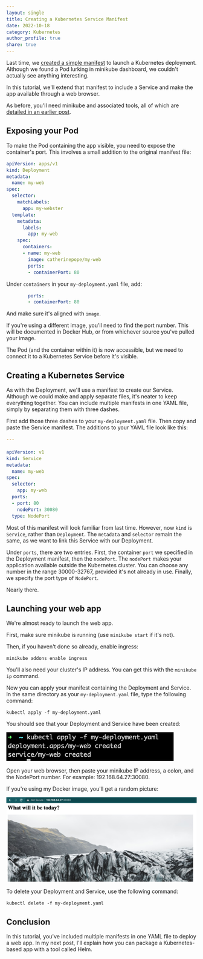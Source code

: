 ```yaml
---
layout: single
title: Creating a Kubernetes Service Manifest
date: 2022-10-18
category: Kubernetes
author_profile: true
share: true
---
```


Last time, we [created a simple manifest](https://www.catherinepope.com/kubernetes/2022/10/18/kubernetes-manifest.html) to launch a Kubernetes deployment. Although we found a Pod lurking in minikube dashboard, we couldn't actually see anything interesting.

In this tutorial, we'll extend that manifest to include a Service and make the app available through a web browser.

As before, you'll need minikube and associated tools, all of which are [detailed in an earlier post](https://www.catherinepope.com/kubernetes/2022/08/28/kubernetes-minikube.html).

## Exposing your Pod

To make the Pod containing the app visible, you need to expose the container's port. This involves a small addition to the original manifest file:


``` yaml
apiVersion: apps/v1
kind: Deployment
metadata:
  name: my-web
spec:
  selector:
    matchLabels:
      app: my-webster
  template:
    metadata:
      labels:
        app: my-web
    spec:
      containers:
      - name: my-web
        image: catherinepope/my-web
        ports:
        - containerPort: 80
```

Under `containers` in your `my-deployment.yaml` file, add:

``` yaml
        ports:
        - containerPort: 80
```

And make sure it's aligned with `image`.

If you're using a different image, you'll need to find the port number. This will be documented in Docker Hub, or from whichever source you've pulled your image.

The Pod (and the container within it) is now accessible, but we need to connect it to a Kubernetes Service before it's visible.

## Creating a Kubernetes Service

As with the Deployment, we'll use a manifest to create our Service. Although we could make and apply separate files, it's neater to keep everything together. You can include multiple manifests in one YAML file, simply by separating them with three dashes.

First add those three dashes to your `my-deployment.yaml` file. Then copy and paste the Service manifest. The additions to your YAML file look like this:

``` yaml
---

apiVersion: v1
kind: Service
metadata:
  name: my-web
spec:
  selector:
    app: my-web
  ports:
  - port: 80
    nodePort: 30080
  type: NodePort

```

Most of this manifest will look familiar from last time. However, now `kind` is `Service`, rather than `Deployment`. The `metadata` and `selector` remain the same, as we want to link this Service with our Deployment. 

Under `ports`, there are two entries. First, the container `port` we specified in the Deployment manifest, then the `nodePort`. The `nodePort` makes your application available outside the Kubernetes cluster. You can choose any number in the range 30000-32767, provided it's not already in use. Finally, we specify the port type of `NodePort`.

Nearly there.

## Launching your web app

We're almost ready to launch the web app. 

First, make sure minikube is running (use `minikube start` if it's not). 

Then, if you haven't done so already, enable ingress:

``` shell
minikube addons enable ingress
```

You'll also need your cluster's IP address. You can get this with the `minikube ip` command.

Now you can apply your manifest containing the Deployment and Service. In the same directory as your `my-deployment.yaml` file, type the following command:

``` shell
kubectl apply -f my-deployment.yaml
```

You should see that your Deployment and Service have been created:

![Deployment and Service created](/assets/images/service-created.png)

Open your web browser, then paste your minikube IP address, a colon, and the NodePort number. For example: 192.168.64.27:30080.

If you're using my Docker image, you'll get a random picture:

![Web app from Kubernetes manifest](/assets/images/nodeport-web.png)

To delete your Deployment and Service, use the following command:

``` shell
kubectl delete -f my-deployment.yaml
```

## Conclusion

In this tutorial, you've included multiple manifests in one YAML file to deploy a web app. In my next post, I'll explain how you can package a Kubernetes-based app with a tool called Helm.
